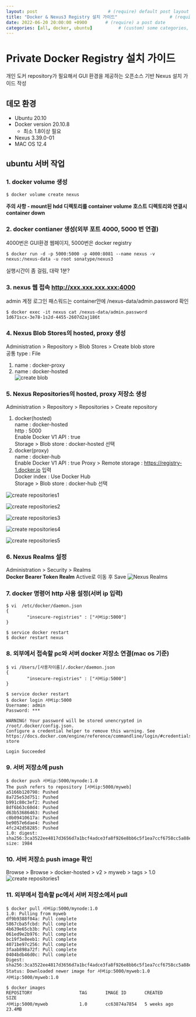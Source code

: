 ```yaml
---
layout: post                           # (require) default post layout
title: "Docker & Nexus3 Registry 설치 가이드"                    # (require) a string title
date: 2022-06-20 20:00:00 +0900       # (require) a post date
categories: [all, docker, ubuntu]          # (custom) some categories, but makesure these categories already exists inside path of `category/`
---
```


# Private Docker Registry 설치 가이드

개인 도커 repository가 필요해서 GUI 환경을 제공하는 오픈소스 기반 Nexus 설치 가이드 작성

## 데모 환경
* Ubuntu 20.10
* Docker version 20.10.8
  - 최소 1.8이상 필요
* Nexus 3.39.0-01
* MAC OS 12.4

## ubuntu 서버 작업
### 1. docker volume 생성
```
$ docker volume create nexus 
```
**주의 사항 - mount된 hdd 디렉토리를 container volume 호스트 디렉토리와 연결시 container down** 
### 2. docker contianer 생성(외부 포트 4000, 5000 번 연결)
4000번은 GUI환경 웹페이지, 5000번은 docker registry
```
$ docker run -d -p 5000:5000 -p 4000:8081 --name nexus -v nexus:/nexus-data -u root sonatype/nexus3
```
실행시간이 좀 걸림, 대략 1분?

### 3. nexus 웹 접속 http://xxx.xxx.xxx.xxx:4000
admin 계정 로그인 패스워드는 container안에 /nexus-data/admin.password 확인
```
$ docker exec -it nexus cat /nexus-data/admin.password
1d671scx-3e78-1s2d-4455-2607d2aj186t
```

### 4. Nexus Blob Stores의 hosted, proxy 생성
Administration > Repository > Blob Stores > Create blob store  
  공통 type : File  
  1. name : docker-proxy  
  2. name : docker-hosted  
![create blob](https://raw.githubusercontent.com/hanscom95/hanscom95.github.io/master/static/img/_posts/docker-nexus-repository_1.png)


### 5. Nexus Repositories의 hosted, proxy 저장소 생성
Administration > Repository > Repositories > Create repository  
1. docker(hosted)  
   name : docker-hosted  
   http : 5000  
   Enable Docker V1 API : true  
   Storage > Blob store : docker-hosted 선택  
2. docker(proxy)  
   name : docker-hub  
   Enable Docker V1 API : true
   Proxy > Remote storage : https://registry-1.docker.io 입력  
   Docker index : Use Docker Hub  
   Storage > Blob store : docker-hub 선택  

![create repositories1](https://raw.githubusercontent.com/hanscom95/hanscom95.github.io/master/static/img/_posts/docker-nexus-repository_2.png)

![create repositories2](https://raw.githubusercontent.com/hanscom95/hanscom95.github.io/master/static/img/_posts/docker-nexus-repository_3.png)

![create repositories3](https://raw.githubusercontent.com/hanscom95/hanscom95.github.io/master/static/img/_posts/docker-nexus-repository_4.png)

![create repositories4](https://raw.githubusercontent.com/hanscom95/hanscom95.github.io/master/static/img/_posts/docker-nexus-repository_5.png)

![create repositories5](https://raw.githubusercontent.com/hanscom95/hanscom95.github.io/master/static/img/_posts/docker-nexus-repository_6.png)

   
### 6. Nexus Realms 설정
Administration > Security > Realms  
**Docker Bearer Token Realm** Active로 이동 후 Save
![Nexus Realms](https://raw.githubusercontent.com/hanscom95/hanscom95.github.io/master/static/img/_posts/docker-nexus-repository_7.png)

### 7. docker 명령어 http 사용 설정(서버 ip 입력)

```
$ vi  /etc/docker/daemon.json
{
        "insecure-registries" : ["서버ip:5000"]
}

$ service docker restart
$ docker restart nexus
```

### 8. 외부에서 접속할 pc와 서버 docker 저장소 연결(mac os 기준)
```
$ vi /Users/[사용자이름]/.docker/daemon.json
{
        "insecure-registries" : ["서버ip:5000"]
}

$ service docker restart
$ docker login 서버ip:5000
Username: admin
Password: ***

WARNING! Your password will be stored unencrypted in /root/.docker/config.json.
Configure a credential helper to remove this warning. See
https://docs.docker.com/engine/reference/commandline/login/#credentials-store

Login Succeeded
```

### 9. 서버 저장소에 push
```
$ docker push 서버ip:5000/mynode:1.0
The push refers to repository [서버ip:5000/myweb]
a5166b120798: Pushed 
8a725e53d751: Pushed 
b991c80c3ef2: Pushed 
8df6b63c60d4: Pushed 
d63b53686463: Pushed 
c0b09410617a: Pushed 
be9057e6dae4: Pushed 
4fc242d58285: Pushed 
1.0: digest: sha256:3ca3522ee4817d3656d7a1bcf4adce3fa8f926e8bb6c5f1ea7ccf6758cc5a88e size: 1984
```


### 10. 서버 저장소 push image 확인
Browse > Browse > docker-hosted > v2 > myweb > tags > 1.0
![create repositories1](https://raw.githubusercontent.com/hanscom95/hanscom95.github.io/master/static/img/_posts/docker-nexus-repository_8.png)


### 11. 외부에서 접속할 pc에서 서버 저장소에서 pull
```
$ docker pull 서버ip:5000/mynode:1.0
1.0: Pulling from myweb
df9b9388f04a: Pull complete 
5867cba5fcbd: Pull complete 
4b639e65cb3b: Pull complete 
061ed9e2b976: Pull complete 
bc19f3e8eeb1: Pull complete 
4071be97c256: Pull complete 
3faab898a72f: Pull complete 
0404bdb46d0c: Pull complete 
Digest: sha256:3ca3522ee4817d3656d7a1bcf4adce3fa8f926e8bb6c5f1ea7ccf6758cc5a88e
Status: Downloaded newer image for 서버ip:5000/myweb:1.0
서버ip:5000/myweb:1.0

$ docker images
REPOSITORY                  TAG       IMAGE ID       CREATED        SIZE
서버ip:5000/myweb            1.0       cc63874a7854   5 weeks ago    23.4MB
```
